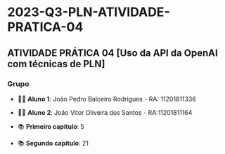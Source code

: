 # 2023-Q3-PLN-ATIVIDADE-PRATICA-04

## ATIVIDADE PRÁTICA 04 [Uso da API da OpenAI com técnicas de PLN]

### Grupo
- 👨‍💻 **Aluno 1**: João Pedro Balceiro Rodrigues - RA: 11201811336
- 👨‍💻 **Aluno 2**: João Vitor Oliveira dos Santos - RA:11201811164

- 📚 **Primeiro capítulo**: 5
- 📚 **Segundo capítulo**: 21
